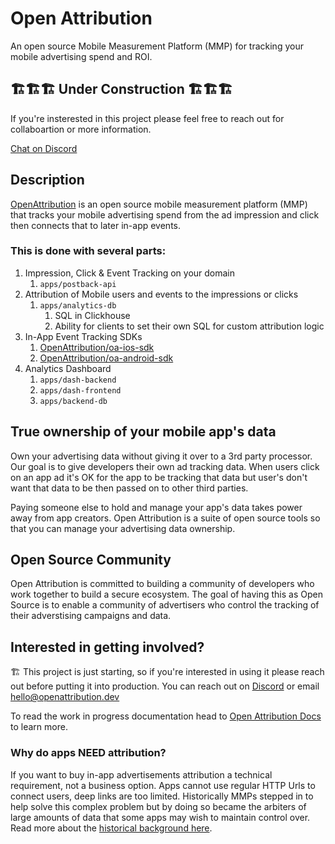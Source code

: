# Open Attribution

An open source Mobile Measurement Platform (MMP) for tracking your mobile advertising spend and ROI.

## 🏗️🏗️🏗️ Under Construction 🏗️🏗️🏗️

If you're insterested in this project please feel free to reach out for collaboartion or more information.

[Chat on Discord](https://discord.gg/Z5ueYE3Ct3)

## Description

[OpenAttribution](https://openattribution.dev) is an open source mobile measurement platform (MMP) that tracks your mobile advertising spend from the ad impression and click then connects that to later in-app events. 

### This is done with several parts:

1. Impression, Click & Event Tracking on your domain
   1. `apps/postback-api`
2. Attribution of Mobile users and events to the impressions or clicks
   1. `apps/analytics-db`
      1. SQL in Clickhouse
      2. Ability for clients to set their own SQL for custom attribution logic
3. In-App Event Tracking  SDKs
   1. [OpenAttribution/oa-ios-sdk](https://github.com/OpenAttribution/oa-ios-sdk)
   2. [OpenAttribution/oa-android-sdk](https://github.com/OpenAttribution/oa-android-sdk)
4. Analytics Dashboard
   1. `apps/dash-backend`
   2. `apps/dash-frontend`
   3. `apps/backend-db`

## True ownership of your mobile app's data

Own your advertising data without giving it over to a 3rd party processor. Our goal is to give developers their own ad tracking data. When users click on an app ad it's OK for the app to be tracking that data but user's don't want that data to be then passed on to other third parties.

Paying someone else to hold and manage your app's data takes power away from app creators. Open Attribution is a suite of open source tools so that you can manage your advertising data ownership.

## Open Source Community

Open Attribution is committed to building a community of developers who work together to build a secure ecosystem. The goal of having this as Open Source is to enable a community of advertisers who control the tracking of their adverstising campaigns and data.

## Interested in getting involved?

🏗️ This project is just starting, so if you're interested in using it please reach out before putting it into production. You can reach out on [Discord](https://discord.gg/Z5ueYE3Ct3) or email [hello@openattribution.dev](mailto:hello@openattribution.dev)

To read the work in progress documentation head to [Open Attribution Docs](https://openattribution.dev/docs/) to learn more.

### Why do apps NEED attribution?

If you want to buy in-app advertisements attribution a technical requirement, not a business option. Apps cannot use regular HTTP Urls to connect users, deep links are too limited. Historically MMPs stepped in to help solve this complex problem but by doing so became the arbiters of large amounts of data that some apps may wish to maintain control over. Read more about the [historical background here](https://openattribution.github.io/open-attribution/about/history).
